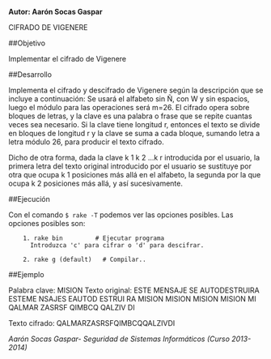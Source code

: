 **Autor: Aarón Socas Gaspar**

CIFRADO DE VIGENERE

##Objetivo

Implementar el cifrado de Vigenere

##Desarrollo

Implementa el cifrado y descifrado de Vigenere según la descripción que se incluye a continuación:
Se usará el alfabeto sin Ñ, con W y sin espacios, luego el módulo para las operaciones será m=26.
El cifrado opera sobre bloques de letras, y la clave es una palabra o frase que se repite cuantas veces sea necesario.
Si la clave tiene longitud r, entonces el texto se divide en bloques de longitud r y la clave se suma a cada bloque, sumando letra a letra
módulo 26, para producir el texto cifrado.

Dicho de otra forma, dada la clave k 1 k 2 ...k r introducida por el usuario, la primera letra del texto original introducido por el usuario
se sustituye por otra que ocupa k 1 posiciones más allá en el alfabeto, la segunda por la que ocupa k 2 posiciones más allá, y así
sucesivamente.

##Ejecución

Con el comando `$ rake -T` podemos ver las opciones posibles.
Las opciones posibles son:

```
    1. rake bin  		# Ejecutar programa
      Introduzca 'c' para cifrar o 'd' para descifrar.
      
    2. rake g (default)   # Compilar..
```

##Ejemplo

Palabra clave: MISION
Texto original: ESTE MENSAJE SE AUTODESTRUIRA
ESTEME	NSAJES EAUTOD ESTRUI RA
MISION	MISION MISION MISION MI
QALMAR	ZASRSF QIMBCQ QALZIV DI

Texto cifrado: QALMARZASRSFQIMBCQQALZIVDI


*Aarón Socas Gaspar- Seguridad de Sistemas Informáticos (Curso 2013-2014)*